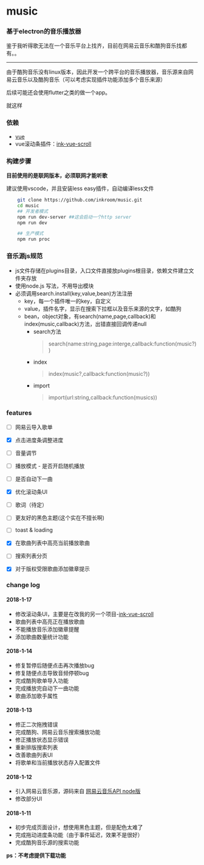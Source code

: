 
# music

### 基于electron的音乐播放器

鉴于我听得歌无法在一个音乐平台上找齐，目前在网易云音乐和酷狗音乐找都有。。

*** 

由于酷狗音乐没有linux版本，因此开发一个跨平台的音乐播放器，音乐源来自网易云音乐以及酷狗音乐（可以考虑实现插件功能添加多个音乐来源）


后续可能还会使用flutter之类的做一个app。

就这样


### 依赖

- [vue](https://github.com/vuejs/vue)
- vue滚动条插件：[ink-vue-scroll](https://github.com/inkroom/ink-vue-scroll)

### 构建步骤

**目前使用的是联网版本，必须联网才能听歌**

建议使用vscode，并且安装less easy插件，自动编译less文件

``` bash
    git clone https://github.com/inkroom/music.git
    cd music
    ## 开发者模式
    npm run dev-server ##这会启动一个http server
    npm run dev

    ## 生产模式
    npm run proc
```

### 音乐源js规范

- js文件存储在plugins目录，入口文件直接放plugins根目录，依赖文件建立文件夹存放
- 使用node.js 写法，不用导出模块
- 必须调用search.install(key,value,bean)方法注册
    - key，每一个插件唯一的key，自定义
    - value，插件名字，显示在搜索下拉框以及音乐来源的文字，如酷狗
    - bean，object对象，有search(name,page,callback)和index(music,callback)方法，出错直接回调传递null
        - search方法
            > search(name:string,page:interge,callback:function(music?))
        - index 
            > index(music?,callback:function(music?))
        - import
            > import(url:string,callback:function(musics))
        
### features

- [ ] 网易云导入歌单
- [x] 点击进度条调整进度  
- [ ] 音量调节
- [ ] 播放模式 - 是否开启随机播放
- [ ] 是否自动下一曲
- [x] 优化滚动条UI
- [ ] 歌词（待定）
- [ ] 更友好的黑色主题(这个实在不擅长啊)
- [ ] toast & loading
- [x] 在歌曲列表中高亮当前播放歌曲
- [ ] 搜索列表分页
- [x] 对于版权受限歌曲添加徽章提示


### change log

#### 2018-1-17

- 修改滚动条UI，主要是在改我的另一个项目-[ink-vue-scroll](https://github.com/inkroom/ink-vue-scroll)
- 歌曲列表中高亮正在播放歌曲
- 不能播放音乐添加徽章提醒
- 添加歌曲数量统计功能

#### 2018-1-14

- 修复暂停后随便点击再次播放bug
- 修复随便点击导致音频停顿bug
- 完成酷狗歌单导入功能
- 完成播放完自动下一曲功能
- 歌曲添加歌手属性

#### 2018-1-13

- 修正二次拖拽错误
- 完成酷狗、网易云音乐搜索播放功能
- 修正播放状态显示错误
- 重新排版搜索列表
- 改善歌曲列表UI
- 将歌单和当前播放状态存入配置文件

#### 2018-1-12

- 引入网易云音乐源，源码来自 [网易云音乐API node版](https://github.com/Binaryify/NeteaseCloudMusicApi)
- 修改部分UI

#### 2018-1-11

- 初步完成页面设计，想使用黑色主题，但是配色太难了
- 完成拖动进度条功能（由于事件延迟，效果不是很好）
- 完成酷狗音乐源的搜索功能


**ps：不考虑提供下载功能**  



